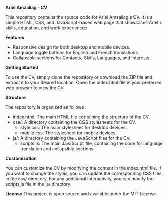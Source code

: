 **Ariel Amzallag - CV**

This repository contains the source code for Ariel Amzallag's CV. It is a simple HTML, CSS, and JavaScript-based web page that showcases Ariel's skills, education, and work experiences.

**Features**
- Responsive design for both desktop and mobile devices.
- Language toggle buttons for English and French translations.
- Collapsible sections for Contacts, Skills, Languages, and Interests.

**Getting Started**

To use the CV, simply clone the repository or download the ZIP file and extract it to your desired location. Open the index.html file in your preferred web browser to view the CV.

**Structure**

The repository is organized as follows:

- index.html: The main HTML file containing the structure of the CV.
- css/: A directory containing the CSS stylesheets for the CV.
  - style.css: The main stylesheet for desktop devices.
  - mobile.css: The stylesheet for mobile devices.
- js/: A directory containing the JavaScript files for the CV.
  - scripts.js: The main JavaScript file, containing the code for language translation and collapsible sections.

**Customization**

You can customize the CV by modifying the content in the index.html file. If you want to change the styles, you can update the corresponding CSS files in the css/ directory. For any additional interactivity, you can modify the scripts.js file in the js/ directory.

**License**
This project is open source and available under the MIT License.
